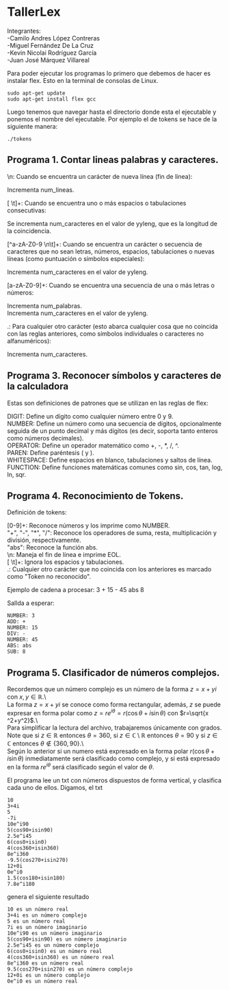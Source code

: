 # TallerLex

Integrantes: <br>
-Camilo Andres López Contreras <br>
-Miguel Fernández De La Cruz <br>
-Kevin Nicolai Rodríguez García <br>
-Juan José Márquez Villareal <br>

Para poder ejecutar los programas lo primero que debemos de hacer es instalar flex. Esto en la terminal de consolas de Linux.
```
sudo apt-get update
sudo apt-get install flex gcc
```
Luego tenemos que navegar hasta el directorio donde esta el ejecutable y ponemos el nombre del ejecutable. Por ejemplo el de tokens se hace de la siguiente manera:

```
./tokens
```


## Programa 1. Contar lineas palabras y caracteres.

\n: Cuando se encuentra un carácter de nueva línea (fin de línea): <br>

Incrementa num_lineas. <br> 

[ \t]+: Cuando se encuentra uno o más espacios o tabulaciones consecutivas: <br> 

Se incrementa num_caracteres en el valor de yyleng, que es la longitud de la coincidencia. <br>

[^a-zA-Z0-9 \n\t]+: Cuando se encuentra un carácter o secuencia de caracteres que no sean letras, números, espacios, tabulaciones o nuevas líneas (como puntuación o símbolos especiales): <br>

Incrementa num_caracteres en el valor de yyleng. <br> 

[a-zA-Z0-9]+: Cuando se encuentra una secuencia de una o más letras o números: <br>

Incrementa num_palabras. <br> 
Incrementa num_caracteres en el valor de yyleng. <br>

.: Para cualquier otro carácter (esto abarca cualquier cosa que no coincida con las reglas anteriores, como símbolos individuales o caracteres no alfanuméricos): <br>

Incrementa num_caracteres.

## Programa 3. Reconocer símbolos y caracteres de la calculadora

Estas son definiciones de patrones que se utilizan en las reglas de flex: <br>

DIGIT: Define un dígito como cualquier número entre 0 y 9. <br>
NUMBER: Define un número como una secuencia de dígitos, opcionalmente seguida de un punto decimal y más dígitos (es decir, soporta tanto enteros como números decimales). <br>
OPERATOR: Define un operador matemático como +, -, *, /, ^. <br>
PAREN: Define paréntesis ( y ). <br>
WHITESPACE: Define espacios en blanco, tabulaciones y saltos de línea. <br>
FUNCTION: Define funciones matemáticas comunes como sin, cos, tan, log, ln, sqr. <br>

## Programa 4. Reconocimiento de Tokens.

Definición de tokens:

[0-9]+: Reconoce números y los imprime como NUMBER. <br>
"+", "-", "*", "/": Reconoce los operadores de suma, resta, multiplicación y división, respectivamente. <br>
"abs": Reconoce la función abs. <br> 
\n: Maneja el fin de línea e imprime EOL. <br>
[ \t]+: Ignora los espacios y tabulaciones. <br> 
.: Cualquier otro carácter que no coincida con los anteriores es marcado como "Token no reconocido". <br>

Ejemplo de cadena a procesar: 3 + 15 - 45 abs 8

Sallda a esperar:

```
NUMBER: 3
ADD: +
NUMBER: 15
DIV: -
NUMBER: 45
ABS: abs
SUB: 8
```

## Programa 5. Clasificador de números complejos.

Recordemos que un número complejo es un número de la forma $z=x+yi$ con $x,y \in \mathbb{R}$.\ <br>
La forma $z=x+yi$ se conoce como forma rectangular, además, $z$ se puede expresar en forma polar como $z = re^{i\theta}=r(\cos \theta + i\sin \theta)$ con $r=\sqrt{x ^2+y^2}$.\ <br>
Para simplificar la lectura del archivo, trabajaremos únicamente con grados. Note que si $z \in \mathbb{R}$ entonces $\theta = 360$, si $z \in \mathbb{C}\setminus\mathbb{R}$ entonces $\theta = 90$ y si $z \in \mathbb{C}$ entonces $\theta\not\in\lbrace 360,90\rbrace$.\ <br>
Según lo anterior si un numero está expresado en la forma polar $r(\cos \theta + i\sin \theta)$ inmediatamente será clasificado como complejo, y si está expresado en la forma $re^{i\theta}$ será clasificado según el valor de $\theta$. <br>

El programa lee un txt con números dispuestos de forma vertical, y clasifica cada uno de ellos. Digamos, el txt 


```
10
3+4i
5
-7i
10e^i90
5(cos90+isin90)
2.5e^i45
6(cos0+isin0)
4(cos360+isin360)
8e^i360
-9.5(cos270+isin270)
12+0i
0e^i0
1.5(cos180+isin180)
7.8e^i180
```

genera el siguiente resultado


```
10 es un número real
3+4i es un número complejo
5 es un número real
7i es un número imaginario
10e^i90 es un número imaginario
5(cos90+isin90) es un número imaginario
2.5e^i45 es un número complejo
6(cos0+isin0) es un número real
4(cos360+isin360) es un número real
8e^i360 es un número real
9.5(cos270+isin270) es un número complejo
12+0i es un número complejo
0e^i0 es un número real
```
